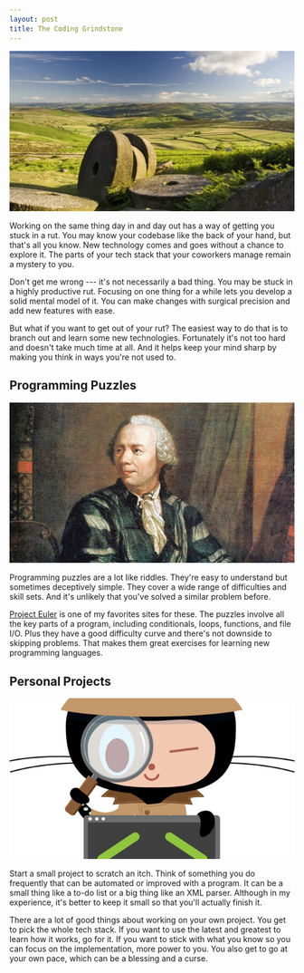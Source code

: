 ```yaml
---
layout: post
title: The Coding Grindstone
---
```


[![Disused grindstones][1]][2]

Working on the same thing day in and day out has a way of getting
you stuck in a rut. You may know your codebase like the back of
your hand, but that's all you know. New technology comes and goes
without a chance to explore it. The parts of your tech stack that
your coworkers manage remain a mystery to you.

Don't get me wrong --- it's not necessarily a bad thing. You may be
stuck in a highly productive rut. Focusing on one thing for a while
lets you develop a solid mental model of it. You can make changes
with surgical precision and add new features with ease.

But what if you want to get out of your rut? The easiest way to do
that is to branch out and learn some new technologies. Fortunately
it's not too hard and doesn't take much time at all. And it helps
keep your mind sharp by making you think in ways you're not used
to.

## Programming Puzzles

[![Leonhard Euler][3]][4]

Programming puzzles are a lot like riddles. They're easy to understand
but sometimes deceptively simple. They cover a wide range of
difficulties and skill sets. And it's unlikely that you've solved
a similar problem before.

[Project Euler][5] is one of my favorites sites for these. The
puzzles involve all the key parts of a program, including conditionals,
loops, functions, and file I/O. Plus they have a good difficulty
curve and there's not downside to skipping problems. That makes
them great exercises for learning new programming languages.

## Personal Projects

[![Inspectocat][6]][7]

Start a small project to scratch an itch. Think of something you
do frequently that can be automated or improved with a program. It
can be a small thing like a to-do list or a big thing like an XML
parser. Although in my experience, it's better to keep it small so
that you'll actually finish it.

There are a lot of good things about working on your own project.
You get to pick the whole tech stack. If you want to use the latest
and greatest to learn how it works, go for it. If you want to stick
with what you know so you can focus on the implementation, more
power to you. You also get to go at your own pace, which can be a
blessing and a curse.

[1]: /static/images/2012-08-28-disused-grindstones.jpg
[2]: http://www.flickr.com/photos/earthwatcher/2643137236/
[3]: /static/images/2012-08-28-leonhard-euler.jpg
[4]: http://commons.wikimedia.org/wiki/File:Leonhard_Euler_2.jpg
[5]: http://projecteuler.net
[6]: /static/images/2012-08-28-inspectocat.jpg
[7]: http://octodex.github.com/inspectocat/
